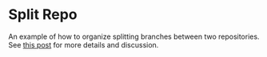 # Split Repo

An example of how to organize splitting branches between two repositories. See [this post][forum-post] for more details and discussion.

[forum-post]: test
